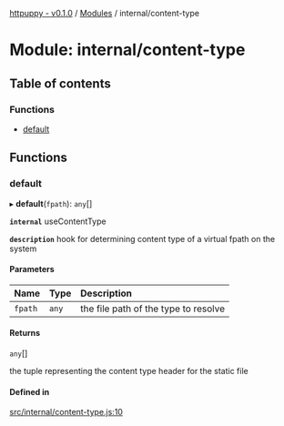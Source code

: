 [httpuppy - v0.1.0](../README.md) / [Modules](../modules.md) / internal/content-type

# Module: internal/content-type

## Table of contents

### Functions

- [default](internal_content_type.md#default)

## Functions

### default

▸ **default**(`fpath`): `any`[]

**`internal`** useContentType

**`description`** hook for determining content type of a virtual fpath on the system

#### Parameters

| Name | Type | Description |
| :------ | :------ | :------ |
| `fpath` | `any` | the file path of the type to resolve |

#### Returns

`any`[]

the tuple representing the content type header for the static file

#### Defined in

[src/internal/content-type.js:10](https://github.com/abschill/httpuppy/blob/f65c9fa/src/internal/content-type.js#L10)
